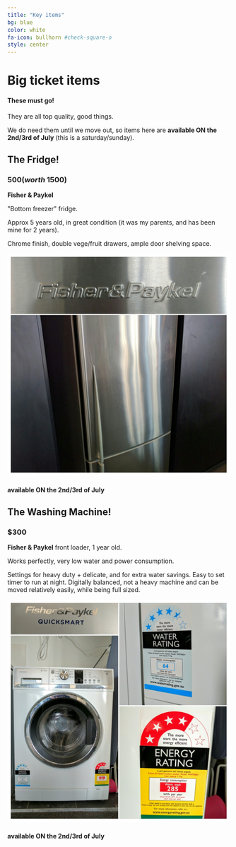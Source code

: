 ```yaml
---
title: "Key items"
bg: blue
color: white
fa-icon: bullhorn #check-square-o
style: center
---
```


# Big ticket items

#### These must go!

They are all top quality, good things.

We do need them until we move out, so items here are **available ON the 2nd/3rd of July** (this is a saturday/sunday).



## The Fridge!

### $500 (worth ~$1500)

**Fisher & Paykel**

"Bottom freezer" fridge.

Approx 5 years old, in great condition (it was my parents, and has been mine for 2 years).

Chrome finish, double vege/fruit drawers, ample door shelving space.

![](https://raw.githubusercontent.com/zoevanhavre/VGS/gh-pages/img/IMG_20160616_151756-01.jpeg)

<!-- --------------------------------------------------------- -->

####  available ON the 2nd/3rd of July

## The Washing Machine!

### $300

**Fisher & Paykel** front loader, 1 year old.

Works perfectly, very low water and power consumption.

Settings for heavy duty + delicate, and for extra water savings. Easy to set timer to run at night. Digitally balanced, not a heavy machine and can be moved relatively easily, while being full sized.

![](https://raw.githubusercontent.com/zoevanhavre/VGS/gh-pages/img/IMG_20160617_083318-01.jpeg)

####  available ON the 2nd/3rd of July
<!-- Photo needed! -->
